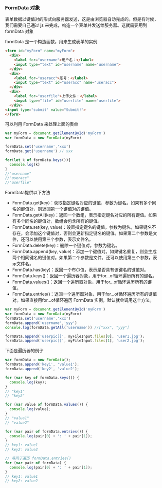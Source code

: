 ### FormData 对象

表单数据以键值对的形式向服务器发送，这是由浏览器自动完成的。但是有时候，我们需要自己通过 js 来完成，构造一个表单并发送给服务器。这就需要用到 formData 对象

formData 是一个构造函数，用来生成表单的实例

```html
<form id="myForm" name="myForm">
  <div>
    <label for="username">用户名：</label>
    <input type="text" id="username" name="username">
  </div>
  <div>
    <label for="useracc">账号：</label>
    <input type="text" id="useracc" name="useracc">
  </div>
  <div>
    <label for="userfile">上传文件：</label>
    <input type="file" id="userfile" name="userfile">
  </div>
<input type="submit" value="Submit!">
</form>

```

可以利用 FormData 来处理上面的表单

```js
var myForm = document.getElementById('myForm')
var formData = new FormData(myForm)

formData.set('username','xxx')
formData.get('username') // xxx

for(let k of formData.keys()){
  console.log(k)
}
//"username"
//"useracc"
//"userfile"

```



FormData提供以下方法

- FormData.get(key)：获取指定键名对应的键值，参数为键名。如果有多个同名的键值对，则返回第一个键值对的键值。
- FormData.getAll(key)：返回一个数组，表示指定键名对应的所有键值。如果有多个同名的键值对，数组会包含所有的键值。
- FormData.set(key, value)：设置指定键名的键值，参数为键名。如果键名不存在，会添加这个键值对，否则会更新指定键名的键值。如果第二个参数是文件，还可以使用第三个参数，表示文件名。
- FormData.delete(key)：删除一个键值对，参数为键名。
- FormData.append(key, value)：添加一个键值对。如果键名重复，则会生成两个相同键名的键值对。如果第二个参数是文件，还可以使用第三个参数，表示文件名。
- FormData.has(key)：返回一个布尔值，表示是否具有该键名的键值对。
- FormData.keys()：返回一个遍历器对象，用于for...of循环遍历所有的键名。
- FormData.values()：返回一个遍历器对象，用于for...of循环遍历所有的键值。
- FormData.entries()：返回一个遍历器对象，用于for...of循环遍历所有的键值对。如果直接用for...of循环遍历 FormData 实例，默认就会调用这个方法。



```js
var myForm = document.getElementById('myForm')
var formData = new FormData(myForm)
formData.set('username','xxx')
formData.append('username','yyy')
console.log(formData.getAll('username')) //["xxx", "yyy"]

formData.append('userpic[]', myFileInput.files[0], 'user1.jpg');
formData.append('userpic[]', myFileInput.files[1], 'user2.jpg');

```



下面是遍历器的例子

```js
var formData = new FormData();
formData.append('key1', 'value1');
formData.append('key2', 'value2');

for (var key of formData.keys()) {
  console.log(key);
}
// "key1"
// "key2"

for (var value of formData.values()) {
  console.log(value);
}
// "value1"
// "value2"

for (var pair of formData.entries()) {
  console.log(pair[0] + ': ' + pair[1]);
}
// key1: value1
// key2: value2

// 等同于遍历 formData.entries()
for (var pair of formData) {
  console.log(pair[0] + ': ' + pair[1]);
}
// key1: value1
// key2: value2

```



